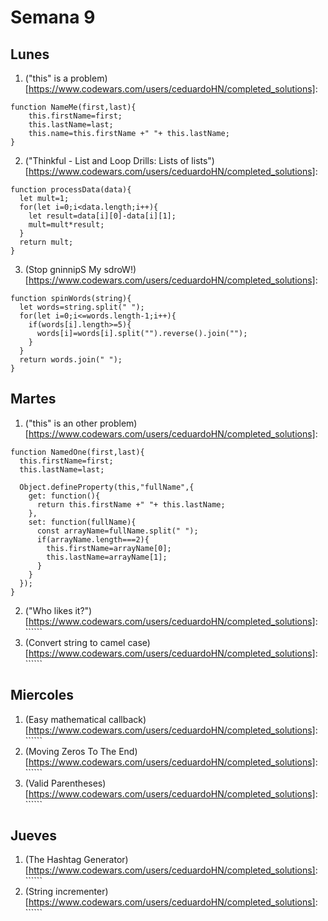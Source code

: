 # Semana 9
## Lunes
1. ("this" is a problem)[https://www.codewars.com/users/ceduardoHN/completed_solutions]: 
```
function NameMe(first,last){
    this.firstName=first;
    this.lastName=last;
    this.name=this.firstName +" "+ this.lastName;
}
```
2. ("Thinkful - List and Loop Drills: Lists of lists")[https://www.codewars.com/users/ceduardoHN/completed_solutions]: 
```
function processData(data){
  let mult=1;
  for(let i=0;i<data.length;i++){
    let result=data[i][0]-data[i][1];
    mult=mult*result;
  }
  return mult;
}
```
3. (Stop gninnipS My sdroW!)[https://www.codewars.com/users/ceduardoHN/completed_solutions]: 
```
function spinWords(string){
  let words=string.split(" ");
  for(let i=0;i<=words.length-1;i++){
    if(words[i].length>=5){
      words[i]=words[i].split("").reverse().join("");
    }
  }
  return words.join(" ");
}
```

## Martes
1. ("this" is an other problem)[https://www.codewars.com/users/ceduardoHN/completed_solutions]: 
```
function NamedOne(first,last){
  this.firstName=first;
  this.lastName=last;
  
  Object.defineProperty(this,"fullName",{
    get: function(){
      return this.firstName +" "+ this.lastName;
    },
    set: function(fullName){
      const arrayName=fullName.split(" ");
      if(arrayName.length===2){
        this.firstName=arrayName[0];
        this.lastName=arrayName[1];
      }
    }
  });
}
```
2. ("Who likes it?")[https://www.codewars.com/users/ceduardoHN/completed_solutions]: ``````
3. (Convert string to camel case)[https://www.codewars.com/users/ceduardoHN/completed_solutions]: ``````

## Miercoles
1. (Easy mathematical callback)[https://www.codewars.com/users/ceduardoHN/completed_solutions]: ``````
2. (Moving Zeros To The End)[https://www.codewars.com/users/ceduardoHN/completed_solutions]: ``````
3. (Valid Parentheses)[https://www.codewars.com/users/ceduardoHN/completed_solutions]: ``````

## Jueves

1. (The Hashtag Generator)[https://www.codewars.com/users/ceduardoHN/completed_solutions]: ``````
2. (String incrementer)[https://www.codewars.com/users/ceduardoHN/completed_solutions]: ``````
